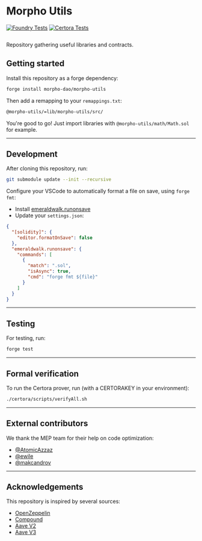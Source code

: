 # Morpho Utils

[![Foundry Tests](https://github.com/morpho-dao/morpho-utils/actions/workflows/foundry-gas-diff.yml/badge.svg)](https://github.com/morpho-dao/morpho-utils/actions/workflows/foundry-gas-diff.yml)
[![Certora Tests](https://github.com/morpho-dao/morpho-utils/actions/workflows/certora.yml/badge.svg)](https://github.com/morpho-dao/morpho-utils/actions/workflows/certora.yml)

<picture>
  <source media="(prefers-color-scheme: dark)" srcset="https://i.imgur.com/uLq5V14.png">
  <img alt="" src="https://i.imgur.com/ZiL1Lr2.png">
</picture>

Repository gathering useful libraries and contracts.

## Getting started

Install this repository as a forge dependency:

```bash
forge install morpho-dao/morpho-utils
```

Then add a remapping to your `remappings.txt`:

```txt
@morpho-utils/=lib/morpho-utils/src/
```

You're good to go! Just import libraries with `@morpho-utils/math/Math.sol` for example.

---

## Development

After cloning this repository, run:

```bash
git submodule update --init --recursive
```

Configure your VSCode to automatically format a file on save, using `forge fmt`:

- Install [emeraldwalk.runonsave](https://marketplace.visualstudio.com/items?itemName=emeraldwalk.RunOnSave)
- Update your `settings.json`:

```json
{
  "[solidity]": {
    "editor.formatOnSave": false
  },
  "emeraldwalk.runonsave": {
    "commands": [
      {
        "match": ".sol",
        "isAsync": true,
        "cmd": "forge fmt ${file}"
      }
    ]
  }
}
```

---

## Testing

For testing, run:

```bash
forge test
```

---

## Formal verification

To run the Certora prover, run (with a CERTORAKEY in your environment):

```bash
./certora/scripts/verifyAll.sh
```

---

## External contributors

We thank the MEP team for their help on code optimization:

- [@AtomicAzzaz](https://github.com/AtomicAzzaz)
- [@ewile](https://github.com/wile)
- [@makcandrov](https://github.com/makcandrov)

---

## Acknowledgements

This repository is inspired by several sources:

- [OpenZeppelin](https://github.com/OpenZeppelin/openzeppelin-contracts)
- [Compound](https://github.com/compound-finance/compound-protocol)
- [Aave V2](https://github.com/aave/protocol-v2)
- [Aave V3](https://github.com/aave/aave-v3-core)
